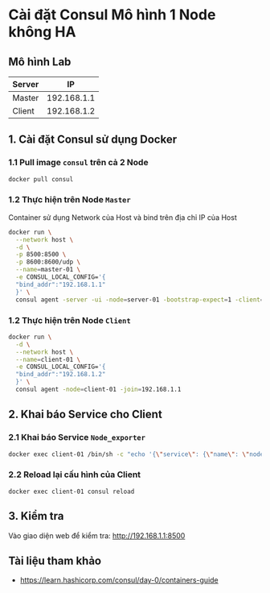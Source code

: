 # Cài đặt Consul Mô hình 1 Node không HA

## Mô hình Lab

|Server|IP|
|------|--|
|Master|192.168.1.1
|Client|192.168.1.2|

## 1. Cài đặt Consul sử dụng Docker

### 1.1 Pull image `consul` trên cả 2 Node
```sh
docker pull consul
```
### 1.2 Thực hiện trên Node `Master`
Container sử dụng Network của Host và bind trên địa chỉ IP của Host
```sh
docker run \
  --network host \
  -d \
  -p 8500:8500 \
  -p 8600:8600/udp \
  --name=master-01 \
  -e CONSUL_LOCAL_CONFIG='{
  "bind_addr":"192.168.1.1"
  }' \
  consul agent -server -ui -node=server-01 -bootstrap-expect=1 -client=0.0.0.0
```
### 1.2 Thực hiện trên Node `Client`
```sh
docker run \
  -d \
  --network host \
  --name=client-01 \
  -e CONSUL_LOCAL_CONFIG='{
  "bind_addr":"192.168.1.2"
  }' \
  consul agent -node=client-01 -join=192.168.1.1
```
## 2. Khai báo Service cho Client
### 2.1 Khai báo Service `Node_exporter`
```sh
docker exec client-01 /bin/sh -c "echo '{\"service\": {\"name\": \"node_exporter\", \"tags\": [\"node-exporter\"], \"port\": 9100}}' >> /consul/config/service_node_exporter.json"
```
### 2.2 Reload lại cấu hình của Client
```
docker exec client-01 consul reload
```
## 3. Kiểm tra

Vào giao diện web để kiểm tra: http://192.168.1.1:8500

## Tài liệu tham khảo
- https://learn.hashicorp.com/consul/day-0/containers-guide
